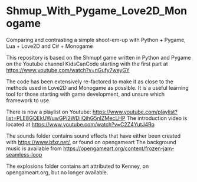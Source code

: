 # Shmup_With_Pygame_Love2D_Monogame
Comparing and contrasting a simple shoot-em-up with Python + Pygame, Lua + Love2D and C# + Monogame

This repository is based on the Shmup! game written in Python and Pygame on the Youtube channel KidsCanCode starting with the first part at https://www.youtube.com/watch?v=nGufy7weyGY

The code has been extensively re-factored to make it as close to the methods used in Love2D and Monogame as possible.
It is a useful learning tool for those starting with game development, and unsure which framework to use.

There is now a playlist on Youtube: https://www.youtube.com/playlist?list=PLE8GQEkUWuwGPi2WDiiQihG5nIZMecLHP
The introduction video is located at https://www.youtube.com/watch?v=C2Z4YutJ4Ro

The sounds folder contains sound effects that have either been created with https://www.bfxr.net/, or found on opengameart
The background music is available from https://opengameart.org/content/frozen-jam-seamless-loop

The explosions folder contains art attributed to Kenney, on opengameart.org, but no longer available.

